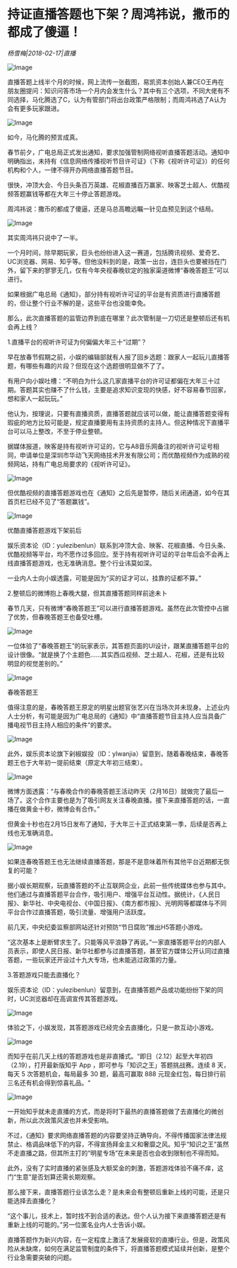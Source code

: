 # 持证直播答题也下架？周鸿祎说，撒币的都成了傻逼！

*杨雪梅|2018-02-17|直播*

![Image](http://static.ylzbl.com/uploads/ueditor/php/upload/image/20180218/1518956371881591.jpeg)

直播答题上线半个月的时候，网上流传一张截图，易凯资本创始人兼CEO王冉在朋友圈提问：知识问答市场一个月内会发生什么？其中有三个选项，不同大佬有不同选择，马化腾选了C，认为有管部门将出台政策严格限制；而周鸿祎选了A认为会有更多玩家跟进。

![Image](http://si1.go2yd.com/get-image/0KqyJz4HD84)

如今，马化腾的预言成真。

春节前夕，广电总局正式发出通知，要求加强管制网络视听直播答题活动。通知中明确指出，未持有《信息网络传播视听节目许可证》（下称《视听许可证》）的任何机构和个人，一律不得开办网络直播答题节目。

很快，冲顶大会、今日头条百万英雄、花椒直播百万赢家、映客芝士超人、优酷视频答题赢钱等都在大年三十停止答题游戏。

周鸿祎说：撒币的都成了傻逼，还是马总高瞻远瞩一针见血预见到这个结局。

![Image](http://si1.go2yd.com/get-image/0KqyJw8tgO0)

其实周鸿祎只说中了一半。

一个月时间，除早期玩家，巨头也纷纷进入这一赛道，包括腾讯视频、爱奇艺、UC浏览器、网易、知乎等。但他没料到的是，政策一出台，连巨头也要被挡在门外，留下来的寥寥无几，仅有今年央视春晚钦定的独家渠道微博“春晚答题王”可以进行。

如果根据广电总局《通知》，部分持有视听许可证的平台是有资质进行直播答题的，但让整个行业不解的是，这些平台也没能幸免。

那么，此次直播答题的监管边界到底在哪里？此次管制是一刀切还是整顿后还有机会再上线？

1.直播平台的视听许可证为何偏偏大年三十“过期”？

早在放春节假期之前，小娱的编辑部就有人报了回乡选题：跟家人一起玩儿直播答题，有哪些有趣的片段？但现在这个选题很明显做不了了。

有用户向小娱吐槽：“不明白为什么这几家直播平台的许可证都偏在大年三十过期。答题其实也赚不了什么钱，主要是追求知识变现的快感，好不容易春节回家，想和家人一起玩玩。”

他认为，按理说，只要有直播资质，直播答题就应该可以做，能让直播答题变得有瑕疵的地方比较可能是，规定直播要用有主持资质的主持人。但这种情况下直播平台可以马上整改，不至于停业整顿。

据媒体报道，映客是持有视听许可证的，它与A8音乐网备注的视听许可证号相同，申请单位是深圳市华动飞天网络技术开发有限公司；而优酷视频作为成熟的视频网站，持有广电总局要求的《视听许可证》。

![Image](http://si1.go2yd.com/get-image/0KqyJxWV11M)

但优酷视频的直播答题游戏也在《通知》之后先是暂停，随后关闭通道，如今在其首页栏已经不见了“答题赢钱”。

![Image](http://si1.go2yd.com/get-image/0KqyJlsG5dw)

优酷直播答题游戏下架前后

娱乐资本论（ID：yulezibenlun）联系到冲顶大会、映客、花椒直播、今日头条、优酷视频等平台，均不愿作过多回应。至于持有视听许可证的平台年后会不会再上线直播答题游戏，也无准确消息。整个行业讳莫如深。

一业内人士向小娱透露，可能是因为“买的证才可以，挂靠的证都不算。”

2.整顿后的微博抱上春晚大腿，但其直播答题同样前途未卜

春节几天，只有微博“春晚答题王”可以进行直播答题游戏。虽然在此次管控中占据了优势，但春晚答题王也备受吐槽。

![Image](http://si1.go2yd.com/get-image/0KqyJrukXCa)

一位体验了“春晚答题王”的玩家表示，其答题页面的UI设计，跟某直播答题平台的设计很像。“就是换了个主题色……其实西瓜视频、芝士超人、花椒，还是有比较明显的视觉差别的。”

![Image](http://si1.go2yd.com/get-image/0KqyJtVY5k8)

春晚答题王

值得注意的是，春晚答题王原定的明星出题官张艺兴在当场次并未现身。上述业内人士分析，有可能是因为广电总局的《通知》中“直播答题节目主持人应当具备广播电视节目主持人相应的条件”的要求。

![Image](http://si1.go2yd.com/get-image/0KqyJunxAjw)

此外，娱乐资本论旗下剁椒娱投（ID：ylwanjia）留意到，随着春晚结束，春晚答题王也于大年初一提前结束（原定大年初三结束）。

![Image](http://si1.go2yd.com/get-image/0KqyK0RaT68)

微博方面透露：“与春晚合作的春晚答题王活动昨天（2月16日）就做完了最后一场了。这个合作主要也是为了吸引网友关注春晚直播。接下来直播答题的话，一直播在做黄金十秒，微博会有合作。”

但黄金十秒也在2月15日发布了通知，于大年三十正式结束第一季，后续是否再上线也无准确消息。

![Image](http://si1.go2yd.com/get-image/0KqyJoOvTmq)

如果连春晚答题王也无法继续直播答题，那是不是意味着所有其他平台近期都无恢复的可能？

据小娱长期观察，玩直播答题的不止互联网企业，此前一些传统媒体也参与其中。他们通过与直播答题平台合作，吸引用户、增强平台互动性。据统计，《人民日报》、新华社、中央电视台、《中国日报》、《南方都市报》、光明网等都媒体与不同平台合作过直播答题，吸引流量、增强用户活跃度。

前几天，中央纪委监察部网站还针对预防“节日腐败”推出H5答题小游戏。

“这次基本上是断臂求生了。只能等风平浪静了再说。”一家直播答题平台的内部人员表示，即使人民日报、新华社都参与过直播答题，甚至官方媒体公开认同过直播答题，一些玩家还开设过十九大专场，也未能逃过政策的力量。

3.答题游戏只能去直播化？

娱乐资本论（ID：yulezibenlun）留意到，在直播答题产品或功能纷纷下架的同时，UC浏览器却在高调宣传其答题游戏。

![Image](http://si1.go2yd.com/get-image/0KqyJmhbB2G)

体验之下，小娱发现，其答题游戏已经完全去直播化，只是一款互动小游戏。

![Image](http://si1.go2yd.com/get-image/0KqyJpwAn8S)

而知乎在前几天上线的答题游戏也是非直播式。“即日（2.12）起至大年初四（2.19），打开最新版知乎 App ，即可参与「知识之王」答题挑战赛。连续 8 天，每天 5 次答题机会，每局最多 30 题，最高可赢取 888 元现金红包，每日排行前三名还有机会得到惊喜礼品。“

![Image](http://si1.go2yd.com/get-image/0KqyJqvyzNA)

一开始知乎就未走直播的方式，而是将时下最热的直播答题做了去直播化的微创新，所以此次政策风波也并未受影响。

不过，《通知》要求网络直播答题的内容要坚持正确导向，不得传播国家法律法规禁止、格调品味低下的内容，不得宣扬拜金主义和奢靡之风。知乎“知识之王”虽然不走直播之路，但其所主打的“明星专场”在未来是否也会收到限制也不得而知。

此外，没有了实时直播的紧张感及大额奖金的刺激，答题游戏体验不痛不痒，这门“生意”是否划算还需长期观察。

那么接下来，直播答题行业该怎么走？是未来会有整顿后重新上线的可能，还是只能选择去直播化？

“这个事儿，技术上，暂时找不到合适的表达。但个人认为接下来直播答题还是有重新上线的可能的。”另一位匿名业内人士告诉小娱。

直播答题作为新兴内容，在一定程度上激活了发展疲软的直播行业。但是，政策风险从未缺席，如何在满足监管制度的条件下，将直播答题模式延续并创新，是整个行业急需要突破的问题。

